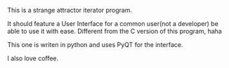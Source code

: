 This is a strange attractor iterator program.

It should feature a User Interface for a common user(not a developer) be able to use it with ease. 
Different from the C version of this program, haha

This one is writen in python and uses PyQT for the interface.

I also love coffee.
